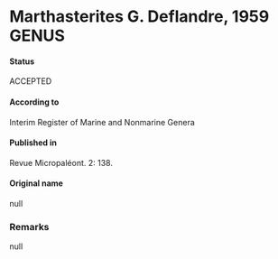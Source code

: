 Marthasterites G. Deflandre, 1959 GENUS
=======

#### Status
ACCEPTED

#### According to
Interim Register of Marine and Nonmarine Genera

#### Published in
Revue Micropaléont. 2: 138.

#### Original name
null

### Remarks
null